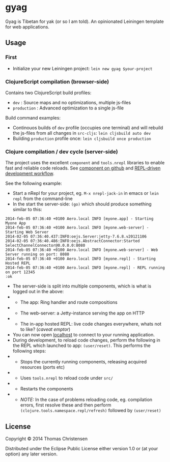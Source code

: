 # gyag

Gyag is Tibetan for yak (or so I am told).
An opinionated Leiningen template for web applications.

## Usage

### First
* Initialize your new Leiningen project: `lein new gyag $your-project`

### ClojureScript compilation (browser-side)

Contains two ClojureScript build profiles:
* `dev` : Source maps and no optimizations, multiple js-files
* `production` : Advanced optimization to a single js-file

Build command examples:
* Continouos builds of `dev` profile (occupies one terminal) and will rebuild the js-files from all changes in `src-cljs`: `lein cljsbuild auto dev`
* Building `production` profile once: `lein cljsbuild once production`

### Clojure compilation / dev cycle (server-side)

The project uses the excellent `component` and `tools.nrepl` libraries to enable fast and reliable
code reloads. See [component on github](https://www.github.com/stuartsierra/component/) and
[REPL-driven development workflow](http://thinkrelevance.com/blog/2013/06/04/clojure-workflow-reloaded).

See the following example:

* Start a nRepl for your project, eg. `M-x nrepl-jack-in` in emacs or `lein repl` from the command-line
* In the start the server-side: `(go)` which should produce something similar to this:
```
2014-feb-05 07:36:40 +0100 Aero.local INFO [myone.app] - Starting Myone App
2014-feb-05 07:36:40 +0100 Aero.local INFO [myone.web-server] - Starting Web Server
2014-02-05 07:36:40.437:INFO:oejs.Server:jetty-7.6.8.v20121106
2014-02-05 07:36:40.486:INFO:oejs.AbstractConnector:Started SelectChannelConnector@0.0.0.0:8080
2014-feb-05 07:36:40 +0100 Aero.local INFO [myone.web-server] - Web Server running on port: 8080
2014-feb-05 07:36:40 +0100 Aero.local INFO [myone.repl] - Starting Hosted REPL
2014-feb-05 07:36:40 +0100 Aero.local INFO [myone.repl] - REPL running on port 12345
:ok
```
* The server-side is split into multiple components, which is what is logged out in the above:
* * The app: Ring handler and route compositions
* * The web-server: a Jetty-instance serving the app on HTTP
* * The in-app hosted REPL: live code changes everywhere, whats not to like? (*caveat emptor*)
* You can now open [localhost](http://localhost:8080) to connect to your running application.
* During development, to reload code changes, perform the following in the REPL which launched
to app: `(user/reset)`. This performs the following steps:
* * Stops the currently running components, releasing acquired resources (ports etc)
* * Uses `tools.nrepl` to reload code under `src/`
* * Restarts the components
* * *NOTE:* In the case of problems reloading code, eg. compilation errors, first resolve these
and then perform `(clojure.tools.namespace.repl/refresh)` followed by `(user/reset)`

## License

Copyright © 2014 Thomas Christensen

Distributed under the Eclipse Public License either version 1.0 or (at
your option) any later version.
